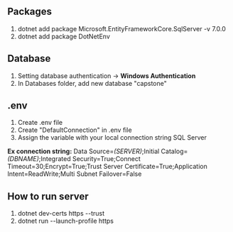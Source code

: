 ## Packages

1. dotnet add package Microsoft.EntityFrameworkCore.SqlServer -v 7.0.0
2. dotnet add package DotNetEnv

## Database

1. Setting database authentication -> **Windows Authentication**
2. In Databases folder, add new database "capstone"

## .env

1. Create .env file
2. Create "DefaultConnection" in .env file
3. Assign the variable with your local connection string SQL Server

**Ex connection string:**
Data Source=_(SERVER)_;Initial Catalog=_(DBNAME)_;Integrated Security=True;Connect Timeout=30;Encrypt=True;Trust Server Certificate=True;Application Intent=ReadWrite;Multi Subnet Failover=False

## How to run server

1. dotnet dev-certs https --trust
2. dotnet run --launch-profile https
